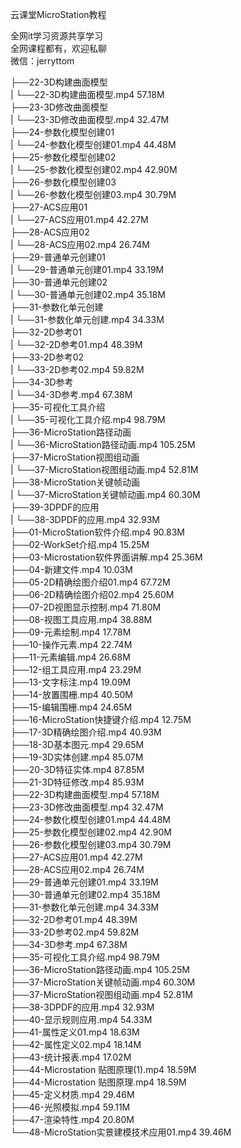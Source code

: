 云课堂MicroStation教程

全网it学习资源共享学习<br>全网课程都有，欢迎私聊<br>微信：jerryttom<br>

├──22-3D构建曲面模型<br> | └──22-3D构建曲面模型.mp4 57.18M<br> ├──23-3D修改曲面模型<br> | └──23-3D修改曲面模型.mp4 32.47M<br> ├──24-参数化模型创建01<br> | └──24-参数化模型创建01.mp4 44.48M<br> ├──25-参数化模型创建02<br> | └──25-参数化模型创建02.mp4 42.90M<br> ├──26-参数化模型创建03<br> | └──26-参数化模型创建03.mp4 30.79M<br> ├──27-ACS应用01<br> | └──27-ACS应用01.mp4 42.27M<br> ├──28-ACS应用02<br> | └──28-ACS应用02.mp4 26.74M<br> ├──29-普通单元创建01<br> | └──29-普通单元创建01.mp4 33.19M<br> ├──30-普通单元创建02<br> | └──30-普通单元创建02.mp4 35.18M<br> ├──31-参数化单元创建<br> | └──31-参数化单元创建.mp4 34.33M<br> ├──32-2D参考01<br> | └──32-2D参考01.mp4 48.39M<br> ├──33-2D参考02<br> | └──33-2D参考02.mp4 59.82M<br> ├──34-3D参考<br> | └──34-3D参考.mp4 67.38M<br> ├──35-可视化工具介绍<br> | └──35-可视化工具介绍.mp4 98.79M<br> ├──36-MicroStation路径动画<br> | └──36-MicroStation路径动画.mp4 105.25M<br> ├──37-MicroStation视图组动画<br> | └──37-MicroStation视图组动画.mp4 52.81M<br> ├──38-MicroStation关键帧动画<br> | └──37-MicroStation关键帧动画.mp4 60.30M<br> ├──39-3DPDF的应用<br> | └──38-3DPDF的应用.mp4 32.93M<br> ├──01-MicroStation软件介绍.mp4 90.83M<br> ├──02-WorkSet介绍.mp4 15.25M<br> ├──03-Microstation软件界面讲解.mp4 25.36M<br> ├──04-新建文件.mp4 10.03M<br> ├──05-2D精确绘图介绍01.mp4 67.72M<br> ├──06-2D精确绘图介绍02.mp4 25.60M<br> ├──07-2D视图显示控制.mp4 71.80M<br> ├──08-视图工具应用.mp4 38.88M<br> ├──09-元素绘制.mp4 17.78M<br> ├──10-操作元素.mp4 22.74M<br> ├──11-元素编辑.mp4 26.68M<br> ├──12-组工具应用.mp4 23.29M<br> ├──13-文字标注.mp4 19.09M<br> ├──14-放置围栅.mp4 40.50M<br> ├──15-编辑围栅.mp4 24.65M<br> ├──16-MicroStation快捷键介绍.mp4 12.75M<br> ├──17-3D精确绘图介绍.mp4 40.93M<br> ├──18-3D基本图元.mp4 29.65M<br> ├──19-3D实体创建.mp4 85.07M<br> ├──20-3D特征实体.mp4 87.85M<br> ├──21-3D特征修改.mp4 85.93M<br> ├──22-3D构建曲面模型.mp4 57.18M<br> ├──23-3D修改曲面模型.mp4 32.47M<br> ├──24-参数化模型创建01.mp4 44.48M<br> ├──25-参数化模型创建02.mp4 42.90M<br> ├──26-参数化模型创建03.mp4 30.79M<br> ├──27-ACS应用01.mp4 42.27M<br> ├──28-ACS应用02.mp4 26.74M<br> ├──29-普通单元创建01.mp4 33.19M<br> ├──30-普通单元创建02.mp4 35.18M<br> ├──31-参数化单元创建.mp4 34.33M<br> ├──32-2D参考01.mp4 48.39M<br> ├──33-2D参考02.mp4 59.82M<br> ├──34-3D参考.mp4 67.38M<br> ├──35-可视化工具介绍.mp4 98.79M<br> ├──36-MicroStation路径动画.mp4 105.25M<br> ├──37-MicroStation关键帧动画.mp4 60.30M<br> ├──37-MicroStation视图组动画.mp4 52.81M<br> ├──38-3DPDF的应用.mp4 32.93M<br> ├──40-显示规则应用.mp4 54.33M<br> ├──41-属性定义01.mp4 18.63M<br> ├──42-属性定义02.mp4 18.14M<br> ├──43-统计报表.mp4 17.02M<br> ├──44-Microstation 贴图原理(1).mp4 18.59M<br> ├──44-Microstation 贴图原理.mp4 18.59M<br> ├──45-定义材质.mp4 29.46M<br> ├──46-光照模拟.mp4 59.11M<br> ├──47-渲染特性.mp4 20.80M<br> └──48-MicroStation实景建模技术应用01.mp4 39.46M